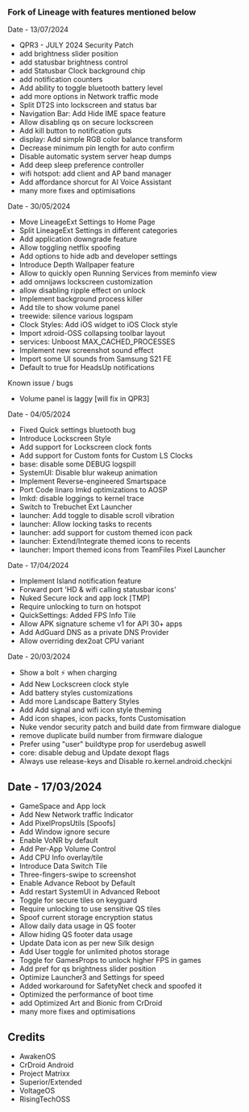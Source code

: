 ### Fork of Lineage with features mentioned below

Date - 13/07/2024
* QPR3 - JULY 2024 Security Patch
* add brightness slider position
* add statusbar brightness control
* add Statusbar Clock background chip
* add notification counters
* Add ability to toggle bluetooth battery level
* add more options in Network traffic mode
* Split DT2S into lockscreen and status bar
* Navigation Bar: Add Hide IME space feature
* Allow disabling qs on secure lockscreen
* Add kill button to notification guts
* display: Add simple RGB color balance transform
* Decrease minimum pin length for auto confirm
* Disable automatic system server heap dumps
* Add deep sleep preference controller
* wifi hotspot: add client and AP band manager
* Add affordance shorcut for AI Voice Assistant
* many more fixes and optimisations

Date - 30/05/2024
* Move LineageExt Settings to Home Page
* Split LineageExt Settings in different categories
* Add application downgrade feature
* Allow toggling netflix spoofing
* Add options to hide adb and developer settings
* Introduce Depth Wallpaper feature
* Allow to quickly open Running Services from meminfo view
* add omnijaws lockscreen customization
* allow disabling ripple effect on unlock
* Implement background process killer
* Add tile to show volume panel
* treewide: silence various logspam
* Clock Styles: Add iOS widget to iOS Clock style
* Import xdroid-OSS collapsing toolbar layout
* services: Unboost MAX_CACHED_PROCESSES
* Implement new screenshot sound effect
* Import some UI sounds from Samsung S21 FE
* Default to true for HeadsUp notifications

Known issue / bugs
* Volume panel is laggy [will fix in QPR3]

Date - 04/05/2024
* Fixed Quick settings bluetooth bug
* Introduce Lockscreen Style
* Add support for Lockscreen clock fonts
* Add support for Custom fonts for Custom LS Clocks
* base: disable some DEBUG logspill
* SystemUI: Disable blur wakeup animation
* Implement Reverse-engineered Smartspace
* Port Code linaro lmkd optimizations to AOSP
* lmkd: disable loggings to kernel trace
* Switch to Trebuchet Ext Launcher
* launcher: Add toggle to disable scroll vibration
* launcher: Allow locking tasks to recents
* launcher: add support for custom themed icon pack
* launcher: Extend/Integrate themed icons to recents
* launcher: Import themed icons from TeamFiles Pixel Launcher

Date - 17/04/2024
* Implement Island notification feature
* Forward port 'HD & wifi calling statusbar icons'
* Nuked Secure lock and app lock [TMP]
* Require unlocking to turn on hotspot
* QuickSettings: Added FPS Info Tile
* Allow APK signature scheme v1 for API 30+ apps
* Add AdGuard DNS as a private DNS Provider
* Allow overriding dex2oat CPU variant

Date - 20/03/2024
* Show a bolt ⚡ when charging
* Add New Lockscreen clock style
* Add battery styles customizations
* Add more Landscape Battery Styles
* Add Add signal and wifi icon style theming
* Add icon shapes, icon packs, fonts Customisation
* Nuke vendor security patch and build date from firmware dialogue
* remove duplicate build number from firmware dialogue
* Prefer using "user" buildtype prop for userdebug aswell
* core: disable debug and Update dexopt flags
* Always use release-keys and Disable ro.kernel.android.checkjni

Date - 17/03/2024
----------
* GameSpace and App lock
* Add New Network traffic Indicator
* Add PixelPropsUtils [Spoofs]
* Add Window ignore secure
* Enable VoNR by default
* Add Per-App Volume Control
* Add CPU Info overlay/tile
* Introduce Data Switch Tile
* Three-fingers-swipe to screenshot
* Enable Advance Reboot by Default
* Add restart SystemUI in Advanced Reboot
* Toggle for secure tiles on keyguard
* Require unlocking to use sensitive QS tiles
* Spoof current storage encryption status
* Allow daily data usage in QS footer 
* Allow hiding QS footer data usage
* Update Data icon as per new Silk design
* Add User toggle for unlimited photos storage
* Toggle for GamesProps to unlock higher FPS in games
* Add pref for qs brightness slider position
* Optimize Launcher3 and Settings for speed
* Added workaround for SafetyNet check and spoofed it
* Optimized the performance of boot time
* add Optimized Art and Bionic from CrDroid
* many more fixes and optimisations

Credits
---------
* AwakenOS
* CrDroid Android
* Project Matrixx
* Superior/Extended
* VoltageOS
* RisingTechOSS
